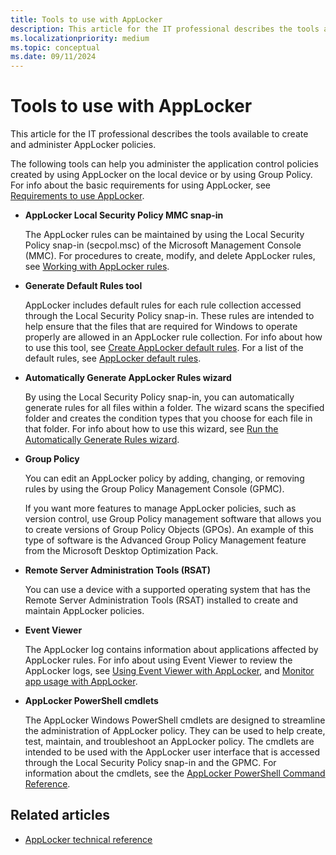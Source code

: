 ```yaml
---
title: Tools to use with AppLocker
description: This article for the IT professional describes the tools available to create and administer AppLocker policies.
ms.localizationpriority: medium
ms.topic: conceptual
ms.date: 09/11/2024
---
```


# Tools to use with AppLocker

This article for the IT professional describes the tools available to create and administer AppLocker policies.

The following tools can help you administer the application control policies created by using AppLocker on the local device or by using Group Policy. For info about the basic requirements for using AppLocker, see [Requirements to use AppLocker](requirements-to-use-applocker.md).

- **AppLocker Local Security Policy MMC snap-in**

    The AppLocker rules can be maintained by using the Local Security Policy snap-in (secpol.msc) of the Microsoft Management Console (MMC). For procedures to create, modify, and delete AppLocker rules, see [Working with AppLocker rules](working-with-applocker-rules.md).

- **Generate Default Rules tool**

    AppLocker includes default rules for each rule collection accessed through the Local Security Policy snap-in. These rules are intended to help ensure that the files that are required for Windows to operate properly are allowed in an AppLocker rule collection. For info about how to use this tool, see [Create AppLocker default rules](create-applocker-default-rules.md). For a list of the default rules, see [AppLocker default rules](working-with-applocker-rules.md#applocker-default-rules).

- **Automatically Generate AppLocker Rules wizard**

    By using the Local Security Policy snap-in, you can automatically generate rules for all files within a folder. The wizard scans the specified folder and creates the condition types that you choose for each file in that folder. For info about how to use this wizard, see [Run the Automatically Generate Rules wizard](run-the-automatically-generate-rules-wizard.md).

- **Group Policy**

    You can edit an AppLocker policy by adding, changing, or removing rules by using the Group Policy Management Console (GPMC).

    If you want more features to manage AppLocker policies, such as version control, use Group Policy management software that allows you to create versions of Group Policy Objects (GPOs). An example of this type of software is the Advanced Group Policy Management feature from the Microsoft Desktop Optimization Pack.

- **Remote Server Administration Tools (RSAT)**

    You can use a device with a supported operating system that has the Remote Server Administration Tools (RSAT) installed to create and maintain AppLocker policies.

- **Event Viewer**

    The AppLocker log contains information about applications affected by AppLocker rules. For info about using Event Viewer to review the AppLocker logs, see [Using Event Viewer with AppLocker](using-event-viewer-with-applocker.md), and [Monitor app usage with AppLocker](monitor-application-usage-with-applocker.md).

- **AppLocker PowerShell cmdlets**

    The AppLocker Windows PowerShell cmdlets are designed to streamline the administration of AppLocker policy. They can be used to help create, test, maintain, and troubleshoot an AppLocker policy. The cmdlets are intended to be used with the AppLocker user interface that is accessed through the Local Security Policy snap-in and the GPMC. For information about the cmdlets, see the [AppLocker PowerShell Command Reference](/powershell/module/applocker/).

## Related articles

- [AppLocker technical reference](applocker-technical-reference.md)
